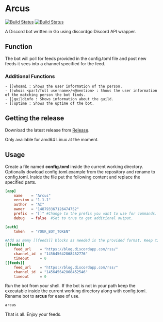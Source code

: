 # Arcus

[![Build Status](https://travis-ci.org/VagantemNumen/arcus.svg?branch=master)](https://travis-ci.org/VagantemNumen/arcus) [![Build Status](https://drone.io/github.com/VagantemNumen/arcus/status.png)](https://drone.io/github.com/VagantemNumen/arcus/latest)

A Discord bot written in Go using discordgo Discord API wrapper.

## Function

The bot will poll for feeds provided in the config.toml file and post new feeds it sees into a channel specified for the feed.

### Additional Functions

```
- []whoami : Shows the user information of the person.
- []whois <part/full username>/<@mention> : Shows the user information of the matching person the bot finds.
- []guildinfo : Shows information about the guild.
- []uptime : Shows the uptime of the bot.
```

## Getting the release

Download the latest release from [Release](https://github.com/VagantemNumen/arcus/releases/latest).

Only available for amd64 Linux at the moment.

## Usage

Create a file named **config.toml** inside the current working directory. Optionally dowload config.toml.example from the repository and rename to config.toml.
Inside the file put the following content and replace the specified parts.

```toml
[app]
	name 	= "Arcus"
	version = "1.1.1"
	author 	= "AI"
	owner 	= "148793367126474752"
	prefix 	= "[]" #Change to the prefix you want to use for commands.
	debug 	= false  #Set to true to get additional output.

[auth]
	token 	= "YOUR_BOT_TOKEN"

#Add as many [[feeds]] blocks as needed in the provided format. Keep timeout at 0 for faster feeds.
[[feeds]]
	feed_url 	= "https://blog.discordapp.com/rss/"
	channel_id 	= "145645642868452776"
	timeout 	= 0
[[feeds]]
	feed_url 	= "https://blog.discordapp.com/rss/"
	channel_id 	= "145645642868452546"
	timeout 	= 0
```

Run the bot from your shell. If the bot is not in your path keep the executable inside the current working directory along with config.toml.
Rename bot to **arcus** for ease of use.

```sh
arcus
```

That is all. Enjoy your feeds.